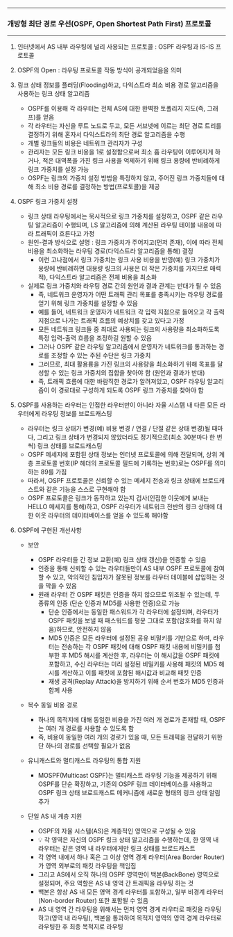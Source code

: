 -----
### 개방형 최단 경로 우선(OSPF, Open Shortest Path First) 프로토콜
-----
1. 인터넷에서 AS 내부 라우팅에 널리 사용되는 프로토콜 : OSPF 라우팅과 IS-IS 프로토콜
2. OSPF의 Open : 라우팅 프로토콜 작동 방식이 공개되었음을 의미
3. 링크 상태 정보를 플러딩(Flooding)하고, 다익스트라 최소 비용 경로 알고리즘을 사용하는 링크 상태 알고리즘
   - OSPF를 이용해 각 라우터는 전체 AS에 대한 완벽한 토폴리지 지도(즉, 그래프)를 얻음
   - 각 라우터는 자신을 루트 노드로 두고, 모든 서브넷에 이르는 최단 경로 트리를 결정하기 위해 혼자서 다익스트라의 최단 경로 알고리즘을 수행
   - 개별 링크들의 비용은 네트워크 관리자가 구성
   - 관리자는 모든 링크 비용을 1로 설정함으로써 최소 홉 라우팅이 이루어지게 하거나, 적은 대역폭을 가진 링크 사용을 억제하기 위해 링크 용량에 반비례하게 링크 가중치를 설정 가능
   - OSPF는 링크의 가중치 설정 방법을 특정하지 않고, 주어진 링크 가중치들에 대해 최소 비용 경로를 결정하는 방법(프로토콜)을 제공

4. OSPF 링크 가중치 설정
   - 링크 상태 라우팅에서는 묵시적으로 링크 가중치를 설정하고, OSPF 같은 라우팅 알고리즘이 수행되며, LS 알고리즘에 의해 계산된 라우팅 테이블 내용에 따라 트래픽이 흐른다고 가정
   - 원인-결과 방식으로 설명 : 링크 가중치가 주어지고(먼저 존재), 이에 따라 전체 비용을 최소화하는 라우팅 경로(다익스트라 알고리즘을 통해) 결정
     + 이런 고나점에서 링크 가중치는 링크 사용 비용을 반영(예) 링크 가중치가 용량에 반비례하면 대용량 링크의 사용은 더 작은 가중치를 가지므로 매력적), 다익스트라 알고리즘은 전체 비용을 최소화
   - 실제로 링크 가중치와 라우팅 경로 간의 원인과 결과 관계는 반대가 될 수 있음
     + 즉, 네트워크 운영자가 어떤 트래픽 관리 목표를 충족시키는 라우팅 경로를 얻기 위해 링크 가중치를 설정할 수 있음
     + 예를 들어, 네트워크 운영자가 네트워크 각 입력 지점으로 들어오고 각 출력 지점으로 나가는 트래픽 흐름의 예상치를 갖고 있다고 가정
     + 모든 네트워크 링크들 중 최대로 사용되는 링크의 사용량을 최소화하도록 특정 입력-출력 흐름을 조정하길 원할 수 있음
     + 그러나 OSPF 같은 라우팅 알고리즘에서 운영자가 네트워크를 통과하는 경로를 조정할 수 있는 주된 수단은 링크 가중치
     + 그러므로, 최대 활용륭을 가진 링크의 사용량을 최소화하기 위해 목표를 달성할 수 있는 링크 가중치의 집합을 찾아야 함 (원인과 결과가 반대)
     + 즉, 트래픽 흐름에 대한 바람직한 경로가 알려져있고, OSPF 라우팅 알고리즘이 이 경로대로 구성하게 되도록 OSPF 링크 가중치를 찾아야 함

5. OSPF를 사용하는 라우터는 인접한 라우터만이 아니라 자율 시스템 내 다른 모든 라우터에게 라우팅 정보를 브로드캐스팅
   - 라우터는 링크 상태가 변경(예) 비용 변경 / 연결 / 단절 같은 상태 변경)될 때마다, 그리고 링크 상태가 변경되지 않았더라도 정기적으로(최소 30분마다 한 번씩) 링크 상태를 브로드캐스팅
   - OSPF 메세지에 포함된 상태 정보는 인터넷 프로토콜에 의해 전달되며, 상위 계층 프로토콜 번호(IP 헤더의 프로토콜 필드에 기록하는 번호)로는 OSPF를 의미하는 89를 가짐
   - 따라서, OSPF 프로토콜은 신뢰할 수 있는 메세지 전송과 링크 상태에 브로드캐스트와 같은 기능을 스스로 구현해야 함
   - OSPF 프로토콜은 링크가 동작하고 있는지 검사(인접한 이웃에게 보내는 HELLO 메세지를 통해)하고, OSPF 라우터가 네트워크 전반의 링크 상태에 대한 이웃 라우터의 데이터베이스를 얻을 수 있도록 해야함

6. OSPF에 구현된 개선사항
   - 보안
     + OSPF 라우터들 간 정보 교환(예) 링크 상태 갱신)을 인증할 수 있음
     + 인증을 통해 신뢰할 수 있는 라우터들만이 AS 내부 OSPF 프로토콜에 참여할 수 있고, 악의적인 침입자가 잘못된 정보를 라우터 테이블에 삽입하는 것을 막을 수 있음
     + 원래 라우터 간 OSPF 패킷은 인증을 하지 않으므로 위조될 수 있는데, 두 종류의 인증 (단순 인증과 MD5를 사용한 인증)으로 가능
       * 단순 인증에서는 동일한 패스워드가 각 라우터에 설정되며, 라우터가 OSPF 패킷을 보낼 때 패스워드를 평문 그대로 포함(암호화를 하지 않음)하므로, 안전하지 않음
       * MD5 인증은 모든 라우터에 설정된 공유 비밀키를 기반으로 하며, 라우터는 전송하는 각 OSPF 패킷에 대해 OSPF 패킷 내용에 비밀키를 첨부한 후 MD5 해시를 계산한 후, 라우터는 이 해시값을 OSPF 패킷에 포함하고, 수신 라우터는 미리 설정된 비밀키를 사용해 패킷의 MD5 해시를 계산하고 이를 패킷에 포함된 해시값과 비교해 패킷 인증
       * 재생 공격(Replay Attack)을 방지하기 위해 순서 번호가 MD5 인증과 함께 사용

   - 복수 동일 비용 경로
     + 하나의 목적지에 대해 동일한 비용을 가진 여러 개 경로가 존재할 때, OSPF는 여러 개 경로를 사용할 수 있도록 함
     + 즉, 비용이 동일한 여러 개의 경로가 있을 때, 모든 트래픽을 전달하기 위한 단 하나의 경로를 선택할 필요가 없음

   - 유니캐스트와 멀티캐스트 라우팅의 통합 지원
     + MOSPF(Multicast OSPF)는 멀티캐스트 라우팅 기능을 제공하기 위해 OSPF를 단순 확장하고, 기존의 OSPF 링크 데이터베이스를 사용하고 OSPF 링크 상태 브로드캐스트 메커니즘에 새로운 형태의 링크 상태 알림 추가

   - 단일 AS 내 계층 지원
     + OSPF의 자율 시스템(AS)은 계층적인 영역으로 구성될 수 있음
     + 💡 각 영역은 자신의 OSPF 링크 상태 알고리즘을 수행하는데, 한 영역 내 라우터는 같은 영역 내 라우터에게만 링크 상태를 브로드캐스트
     + 각 영역 내에서 하나 혹은 그 이상 영역 경계 라우터(Area Border Router)가 영역 외부로의 패킷 라우팅을 책임짐
     + 그리고 AS에서 오직 하나의 OSPF 영역만이 백본(BackBone) 영역으로 설정되며, 주요 역할은 AS 내 영역 간 트래픽을 라우팅 하는 것
     + 백본은 항상 AS 내 모든 영역 경계 라우터를 포함하고, 일부 비경계 라우터(Non-border Router) 또한 포함될 수 있음
     + AS 내 영역 간 라우팅을 위해서는 먼저 영역 경계 라우터로 패킷을 라우팅 하고(영역 내 라우팅), 백본을 통과하여 목적지 영역의 영역 경계 라우터로 라우팅한 후 최종 목적지로 라우팅
